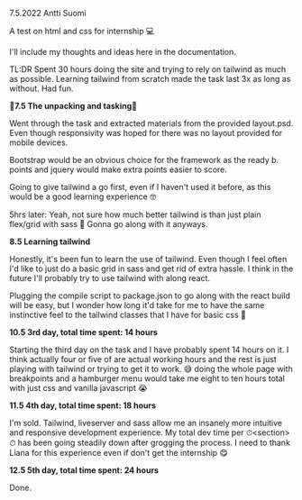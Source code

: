 7.5.2022
Antti Suomi


A test on html and css for internship 💻

I'll include my thoughts and ideas here in the documentation.

TL:DR
Spent 30 hours doing the site and trying to rely on tailwind as much as possible.
Learning tailwind from scratch made the task last 3x as long as without.
Had fun.

🎁**7.5 The unpacking and tasking**🎁

Went through the task and extracted materials from the provided layout.psd. Even though responsivity was hoped for there was no layout provided for mobile devices.

Bootstrap would be an obvious choice for the framework as the ready b. points and jquery would make extra points easier to score.

Going to give tailwind a go first, even if I haven't used it before, as this would be a good learning experience 🤓

5hrs later: Yeah, not sure how much better tailwind is than just plain flex/grid with sass 🤨
Gonna go along with it anyways.

**8.5 Learning tailwind**

Honestly, it's been fun to learn the use of tailwind.
Even though I feel often I'd like to just do a basic grid in sass and get rid of extra hassle. I think in the future I'll probably try to use tailwind with along react.

Plugging the compile script to package.json to go along with the react build will be easy, but I wonder how long it'd take for me to have the same instinctive feel to the tailwind classes that I have for basic css 🧭

**10.5 3rd day, total time spent: 14 hours**

Starting the third day on the task and I have probably spent 14 hours on it. I think actually four or five of are actual working hours and the rest is just playing with tailwind or trying to get it to work.
😅 doing the whole page with breakpoints and a hamburger menu would take me eight to ten hours total with just css and vanilla javascript 😭

**11.5 4th day, total time spent: 18 hours**

I'm sold. Tailwind, liveserver and sass allow me an insanely more intuitive and responsive development experience. My total dev time per ⏱\<section\>⏱ has been going steadily down after grogging the process.
I need to thank Liana for this experience even if don't get the internship 😋

**12.5 5th day, total time spent: 24 hours**


Done.